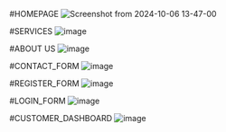 #HOMEPAGE
![Screenshot from 2024-10-06 13-47-00](https://github.com/user-attachments/assets/2b13545c-20b8-4292-b9bc-3847f992a45d)

#SERVICES
![image](https://github.com/user-attachments/assets/5ba5e9a4-57b1-4dab-a470-d012209adfe8)

#ABOUT US
![image](https://github.com/user-attachments/assets/b9998282-1f74-42ad-8365-455b0aa79090)

#CONTACT_FORM
![image](https://github.com/user-attachments/assets/4625c956-80ae-45ed-a936-f0bb6f4f160f)

#REGISTER_FORM
![image](https://github.com/user-attachments/assets/6f2bf102-d8e8-4801-a4d4-220ae721408b)

#LOGIN_FORM
![image](https://github.com/user-attachments/assets/49a5a2bb-0709-4a05-ab2f-9457a88ca9c1)

#CUSTOMER_DASHBOARD
![image](https://github.com/user-attachments/assets/82a6d2cd-bce3-47ed-bce6-0744f12fbb5d)



